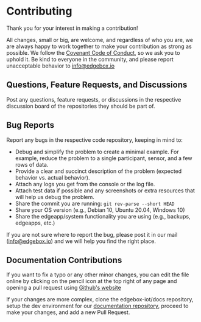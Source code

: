 # Contributing

Thank you for your interest in making a contribution! 

All changes, small or big, are welcome, and regardless of who you are, we are always happy to work together to make your contribution as strong as possible. We follow the [Covenant Code of Conduct](/others/code-of-conduct), so we ask you to uphold it. Be kind to everyone in the community, and please report unacceptable behavior to info@edgebox.io

## Questions, Feature Requests, and Discussions

Post any questions, feature requests, or discussions in the respective discussion board of the repositories they should be part of.

## Bug Reports

Report any bugs in the respective code repository, keeping in mind to:

- Debug and simplify the problem to create a minimal example. For example, reduce the problem to a single participant, sensor, and a few rows of data.
- Provide a clear and succinct description of the problem (expected behavior vs. actual behavior).
- Attach any logs you get from the console or the log file.
- Attach test data if possible and any screenshots or extra resources that will help us debug the problem.
- Share the commit you are running: `git rev-parse --short HEAD`
- Share your OS version (e.g., Debian 10, Ubuntu 20.04, Windows 10)
- Share the edgeapp/system functionality you are using (e.g., backups, edgeapps, etc.)

If you are not sure where to report the bug, please post it in our mail (info@edgebox.io) and we will help you find the right place.

## Documentation Contributions

If you want to fix a typo or any other minor changes, you can edit the file online by clicking on the pencil icon at the top right of any page and opening a pull request using [Github's website](https://docs.github.com/en/github/managing-files-in-a-repository/editing-files-in-your-repository)

If your changes are more complex, clone the edgebox-iot/docs repository, setup the dev environment for our [documentation repository](https://github.com/edgebox-iot/docs), proceed to make your changes, and add a new Pull Request.
